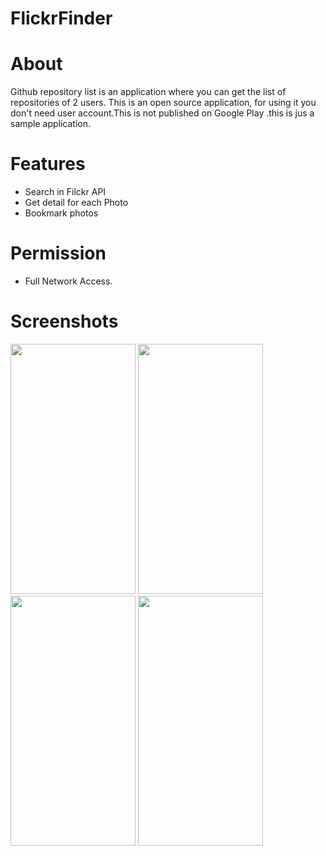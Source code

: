 # FlickrFinder

# About

Github repository list is an application where you can get the list of repositories of 2 users.
This is an open source application, for using it you don't need user account.This is not published on Google Play .this is jus a sample application.
# Features
- Search in Filckr API
- Get detail for each Photo 
- Bookmark photos

 # Permission
- Full Network Access.


# Screenshots
<p align="left">
<image src="https://user-images.githubusercontent.com/25881716/214223493-e1efefb0-0a7d-4d18-8de6-94b221832de5.png"   height="400" width="200">
<image src="https://user-images.githubusercontent.com/25881716/214223483-ea7a8295-8089-4212-a2e3-92518127fa37.png"  height="400" width="200">
<image src="https://user-images.githubusercontent.com/25881716/214223501-15f34bc2-bc24-4155-ae8b-463175786d54.png" height="400" width="200">
<image src="https://user-images.githubusercontent.com/25881716/214223519-f5f2c829-0274-4248-b7d3-05b5318002e3.png"  height="400" width="200">

